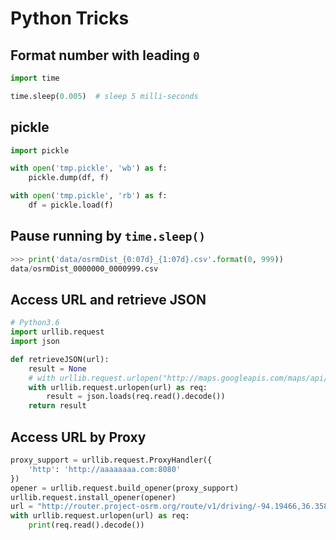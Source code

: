 # Python Tricks

## Format number with leading `0`
```python
import time

time.sleep(0.005)  # sleep 5 milli-seconds
```

## pickle
```python
import pickle

with open('tmp.pickle', 'wb') as f:
    pickle.dump(df, f)

with open('tmp.pickle', 'rb') as f:
    df = pickle.load(f)
```




## Pause running by `time.sleep()`
```python
>>> print('data/osrmDist_{0:07d}_{1:07d}.csv'.format(0, 999))
data/osrmDist_0000000_0000999.csv
```

## Access URL and retrieve JSON
```python
# Python3.6
import urllib.request
import json

def retrieveJSON(url):
    result = None
    # with urllib.request.urlopen("http://maps.googleapis.com/maps/api/geocode/json?address=google") as url:
    with urllib.request.urlopen(url) as req:
        result = json.loads(req.read().decode())
    return result
```


## Access URL by Proxy
```python
proxy_support = urllib.request.ProxyHandler({
    'http': 'http://aaaaaaaa.com:8080' 
})
opener = urllib.request.build_opener(proxy_support)
urllib.request.install_opener(opener)
url = "http://router.project-osrm.org/route/v1/driving/-94.19466,36.35858;-112.40870,34.55132?overview=false"
with urllib.request.urlopen(url) as req:
    print(req.read().decode())
```